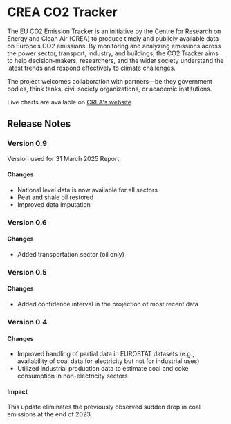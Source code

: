 # CREA CO2 Tracker
The EU CO2 Emission Tracker is an initiative by the Centre for Research on Energy and Clean Air (CREA) to produce timely and publicly available data on Europe’s CO2 emissions. By monitoring and analyzing emissions across the power sector, transport, industry, and buildings, the CO2 Tracker aims to help decision-makers, researchers, and the wider society understand the latest trends and respond effectively to climate challenges.


The project welcomes collaboration with partners—be they government bodies, think tanks, civil society organizations, or academic institutions.

Live charts are available on [CREA's website](https://energyandcleanair.org/product/eu-co2-emission-tracker/).


## Release Notes

### Version 0.9
Version used for 31 March 2025 Report.

#### Changes
- National level data is now available for all sectors
- Peat and shale oil restored
- Improved data imputation


### Version 0.6
#### Changes
- Added transportation sector (oil only)

### Version 0.5
#### Changes
- Added confidence interval in the projection of most recent data

### Version 0.4

#### Changes
- Improved handling of partial data in EUROSTAT datasets (e.g., availability of coal data for electricity but not for industrial uses)
- Utilized industrial production data to estimate coal and coke consumption in non-electricity sectors

#### Impact
This update eliminates the previously observed sudden drop in coal emissions at the end of 2023.
